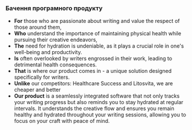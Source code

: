 ### Бачення програмного продукту
- **For** those who are passionate about writing and value the respect of those around them,
- **Who** understand the importance of maintaining physical health while pursuing their creative endeavors,
- **The** need for hydration is undeniable, as it plays a crucial role in one's well-being and productivity.
- **Is** often overlooked by writers engrossed in their work, leading to detrimental health consequences.
- **That** is where our product comes in - a unique solution designed specifically for writers.
- **Unlike** our competitors: Healthcare Success and Litosvita, we are cheaper and better
- **Our product** is a seamlessly integrated software that not only tracks your writing progress but also reminds you to stay hydrated at regular intervals. It understands the creative flow and ensures you remain healthy and hydrated throughout your writing sessions, allowing you to focus on your craft with peace of mind.
